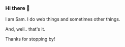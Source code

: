 ### Hi there 👋

I am Sam. I do web things and sometimes other things. 

And, well.. that's it. 

Thanks for stopping by!
